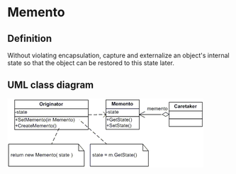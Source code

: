# Memento

## Definition
Without violating encapsulation, capture and externalize an object's internal state so that the object can be restored to this state later.
<BR>

## UML class diagram
![GitHub Logo](../../../Documentations/Images/DesignPatterns/memento.gif)
